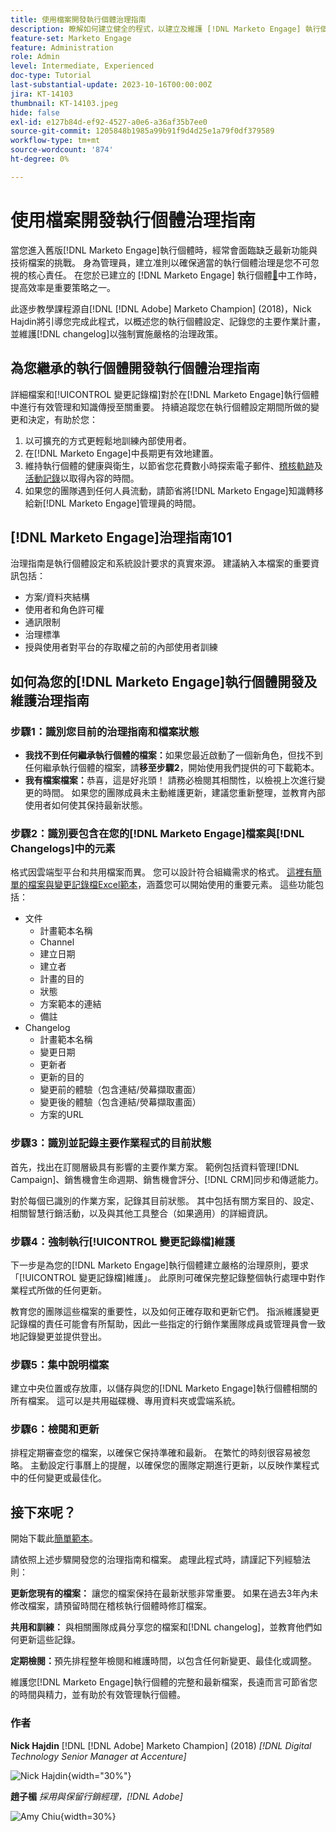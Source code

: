 ```yaml
---
title: 使用檔案開發執行個體治理指南
description: 瞭解如何建立健全的程式，以建立及維護 [!DNL Marketo Engage] 執行個體的檔案和變更記錄檔。
feature-set: Marketo Engage
feature: Administration
role: Admin
level: Intermediate, Experienced
doc-type: Tutorial
last-substantial-update: 2023-10-16T00:00:00Z
jira: KT-14103
thumbnail: KT-14103.jpeg
hide: false
exl-id: e127b84d-ef92-4527-a0e6-a36af35b7ee0
source-git-commit: 1205848b1985a99b91f9d4d25e1a79f0df379589
workflow-type: tm+mt
source-wordcount: '874'
ht-degree: 0%

---
```


# 使用檔案開發執行個體治理指南

當您進入舊版[!DNL Marketo Engage]執行個體時，經常會面臨缺乏最新功能與技術檔案的挑戰。 身為管理員，建立准則以確保適當的執行個體治理是您不可忽視的核心責任。 在您於已建立的 [!DNL Marketo Engage] 執行個體[&#128279;](https://nation.marketo.com/t5/champion-program-blogs/3-tips-to-increase-your-efficiency-in-an-inherited-instance/ba-p/247582)中工作時，提高效率是重要策略之一。

此逐步教學課程源自[!DNL [!DNL Adobe] Marketo Champion] (2018)，Nick Hajdin將引導您完成此程式，以概述您的執行個體設定、記錄您的主要作業計畫，並維護[!DNL changelog]以強制實施嚴格的治理政策。

## 為您繼承的執行個體開發執行個體治理指南

詳細檔案和[!UICONTROL 變更記錄檔]對於在[!DNL Marketo Engage]執行個體中進行有效管理和知識傳授至關重要。 持續追蹤您在執行個體設定期間所做的變更和決定，有助於您：

1. 以可擴充的方式更輕鬆地訓練內部使用者。
2. 在[!DNL Marketo Engage]中長期更有效地建置。
3. 維持執行個體的健康與衛生，以節省您花費數小時探索電子郵件、[稽核軌跡](https://experienceleague.adobe.com/docs/marketo/using/product-docs/administration/audit-trail/audit-trail-overview.html?lang=zh-Hant)及[活動記錄](https://experienceleague.adobe.com/docs/marketo/using/product-docs/core-marketo-concepts/smart-lists-and-static-lists/managing-people-in-smart-lists/locate-the-activity-log-for-a-person.html?lang=zh-Hant)以取得內容的時間。
4. 如果您的團隊遇到任何人員流動，請節省將[!DNL Marketo Engage]知識轉移給新[!DNL Marketo Engage]管理員的時間。

## [!DNL Marketo Engage]治理指南101

治理指南是執行個體設定和系統設計要求的真實來源。 建議納入本檔案的重要資訊包括：

* 方案/資料夾結構
* 使用者和角色許可權
* 通訊限制
* 治理標準
* 授與使用者對平台的存取權之前的內部使用者訓練

## 如何為您的[!DNL Marketo Engage]執行個體開發及維護治理指南

### 步驟1：識別您目前的治理指南和檔案狀態

* **我找不到任何繼承執行個體的檔案：**&#x200B;如果您最近啟動了一個新角色，但找不到任何繼承執行個體的檔案，請&#x200B;**移至步驟2**，開始使用我們提供的可下載範本。
* **我有檔案檔案：**&#x200B;恭喜，這是好兆頭！ 請務必檢閱其相關性，以檢視上次進行變更的時間。 如果您的團隊成員未主動維護更新，建議您重新整理，並教育內部使用者如何使其保持最新狀態。

### 步驟2：識別要包含在您的[!DNL Marketo Engage]檔案與[!DNL Changelogs]中的元素

格式因雲端型平台和共用檔案而異。 您可以設計符合組織需求的格式。 [這裡有簡單的檔案與變更記錄檔Excel範本](/help/marketo-tutorial-inherited-instance/_assets/downloads/Adobe_Marketo_Engage_Inherited_Instance_Documentation-Changlog.xlsx)，涵蓋您可以開始使用的重要元素。 這些功能包括：

* 文件
   * 計畫範本名稱
   * Channel
   * 建立日期
   * 建立者
   * 計畫的目的
   * 狀態
   * 方案範本的連結
   * 備註
* Changelog
   * 計畫範本名稱
   * 變更日期
   * 更新者
   * 更新的目的
   * 變更前的體驗（包含連結/熒幕擷取畫面）
   * 變更後的體驗（包含連結/熒幕擷取畫面）
   * 方案的URL

### 步驟3：識別並記錄主要作業程式的目前狀態

首先，找出在訂閱層級具有影響的主要作業方案。 範例包括資料管理[!DNL Campaign]、銷售機會生命週期、銷售機會評分、[!DNL CRM]同步和傳遞能力。

對於每個已識別的作業方案，記錄其目前狀態。 其中包括有關方案目的、設定、相關智慧行銷活動，以及與其他工具整合（如果適用）的詳細資訊。

### 步驟4：強制執行[!UICONTROL 變更記錄檔]維護

下一步是為您的[!DNL Marketo Engage]執行個體建立嚴格的治理原則，要求「[!UICONTROL 變更記錄檔]維護」。 此原則可確保完整記錄整個執行處理中對作業程式所做的任何更新。

教育您的團隊這些檔案的重要性，以及如何正確存取和更新它們。 指派維護變更記錄檔的責任可能會有所幫助，因此一些指定的行銷作業團隊成員或管理員會一致地記錄變更並提供登出。

### 步驟5：集中說明檔案

建立中央位置或存放庫，以儲存與您的[!DNL Marketo Engage]執行個體相關的所有檔案。 這可以是共用磁碟機、專用資料夾或雲端系統。

### 步驟6：檢閱和更新

排程定期審查您的檔案，以確保它保持準確和最新。 在繁忙的時刻很容易被忽略。 主動設定行事曆上的提醒，以確保您的團隊定期進行更新，以反映作業程式中的任何變更或最佳化。

## 接下來呢？

開始下載此[簡單範本](/help/marketo-tutorial-inherited-instance/_assets/downloads/Adobe_Marketo_Engage_Inherited_Instance_Documentation-Changlog.xlsx)。

請依照上述步驟開發您的治理指南和檔案。 處理此程式時，請謹記下列經驗法則：

**更新您現有的檔案：**
讓您的檔案保持在最新狀態非常重要。 如果在過去3年內未修改檔案，請預留時間在稽核執行個體時修訂檔案。

**共用和訓練：**
與相關團隊成員分享您的檔案和[!DNL changelog]，並教育他們如何更新這些記錄。

**定期檢閱：**&#x200B;預先排程整年檢閱和維護時間，以包含任何新變更、最佳化或調整。

維護您[!DNL Marketo Engage]執行個體的完整和最新檔案，長遠而言可節省您的時間與精力，並有助於有效管理執行個體。

### 作者

**Nick Hajdin**
[!DNL [!DNL Adobe] Marketo Champion] (2018)
*[!DNL Digital Technology Senior Manager at Accenture]*

![Nick Hajdin](/help/marketo-tutorial-inherited-instance/_assets/authors/Customer_Author_Nicholas_Hajdin.png){width="30%"}

**趙子楣**
*採用與保留行銷經理，[!DNL Adobe]*

![Amy Chiu](/help/marketo-tutorial-inherited-instance/_assets/authors/Adobe_Author_Amy_Chiu.png){width=30%}
